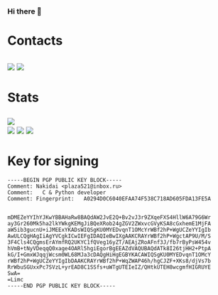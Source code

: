 ### Hi there 👋  
# Contacts
[![](https://img.shields.io/badge/Discord-5865F2?style=for-the-badge&logo=discord&logoColor=white)](https://discordapp.com/users/596659213124763649)
[![](https://img.shields.io/badge/matrix-000000?style=for-the-badge&logo=Matrix&logoColor=white)](https://matrix.to/#/@nakidai:matrix.org)  
----------
# Stats
[![](https://github-profile-summary-cards.vercel.app/api/cards/profile-details?username=nakidai&theme=github_dark)](https://github.com/vn7n24fzkq/github-profile-summary-cards)  
[![](https://github-profile-summary-cards.vercel.app/api/cards/most-commit-language?username=nakidai&theme=github_dark)](https://github.com/vn7n24fzkq/github-profile-summary-cards)
[![](https://github-profile-summary-cards.vercel.app/api/cards/productive-time?username=nakidai&theme=github_dark)](https://github.com/vn7n24fzkq/github-profile-summary-cards)
[![](https://github-profile-trophy.vercel.app/?username=nakidai&theme=github_dark)](https://github.com/ryo-ma/github-profile-trophy?tab=readme-ov-file#apply-theme)
----------
# Key for signing
```
-----BEGIN PGP PUBLIC KEY BLOCK-----
Comment: Nakidai <plaza521@inbox.ru>
Comment:   C & Python developer
Comment: Fingerprint:   A0294D0C6040EFAA74F538C718AD605FDA13FE5A


mDMEZeYYIhYJKwYBBAHaRw8BAQdAW2JvE2Q+Bv2vJ3r9ZXqeFXS4HllW6A79G6Wr
ay3Gr260Mk5ha2lkYWkgKEMgJiBQeXRob24gZGV2ZWxvcGVyKSA8cGxhemE1MjFA
aW5ib3gucnU+iJMEExYKADsWIQSgKU0MYEDvqnT1OMcYrWBf2hP+WgUCZeYYIgIb
AwULCQgHAgIiAgYVCgkICwIEFgIDAQIeBwIXgAAKCRAYrWBf2hP+WgctAP9U/M/S
3F4Cls4CQgmsErAYmfRQ2UKYC1fQVeg16yZT/AEAjZRoAFnf3J/fb7rByPsW454v
hVmB+tNyVDeqqQ0xage4OARl5hgiEgorBgEEAZdVAQUBAQdATk8I26tjHH2+PtpA
kG/I+GmxWJqqjWcsm0WL68MJa3cDAQgHiHgEGBYKACAWIQSgKU0MYEDvqnT1OMcY
rWBf2hP+WgUCZeYYIgIbDAAKCRAYrWBf2hP+WqZWAP46h/hgCJZF+XKs8/djVs7b
RrWbuSGUxxPc7SVzL+yrEAD8C1SSfs+uWTgUTEIeIZ/QHtkUTEH8wcgmfHIGRUYE
SwA=
=Limc
-----END PGP PUBLIC KEY BLOCK-----
```
